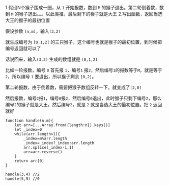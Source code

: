 1.假设N个猴子围成一圈，从 `1` 开始报数，数到 `M` 的猴子退出。第二轮倒着数，数到 `M` 的猴子退出。。。以此类推，最后剩下的猴子就是大王
2.写出函数，返回当选大王的猴子的最初位置


假设参数 `(n,m)`，输入`(3,2)`

就生成编号为 `[0,1,2]` 的三只猴子，这个编号也就是猴子的最初位置，到时候把编号返回就可以了

话说回来，输入`(3,2)` 生成的数组就是  `[0,1,2]`

比如一轮报数，编号 `0` 首先报 `1`，编号`1` 报`2`，然后编号`1`的报数等于`M`，就是等于`2`，所以编号 `1` 要退出，所以猴子剩余 `[0,2]`。
 
第二轮报数，由于倒着数，需要把猴子数组反转一下。就变成了`[2,0]`

然后报数，编号`2`报`1`，编号`0`报`2`，然后编号`0`退出，此时猴子只剩下编号`2`，那么编号`2`的猴子就是大王。然后编号`2`，就是 `2`  就是当选大王的最初位置。把 `2` 返回就好

```
function handle(n,m){
    let arr=[...Array.from({length:n}).keys()]
    let _index=0
    while(arr.length>1){
        _index=m%arr.length
        _index=_index?_index:arr.length
        arr.splice(_index-1,1)
        arr=arr.reverse()
    }
    return arr[0]
}

handle(3,4) //2
handle(5,9) //0
```